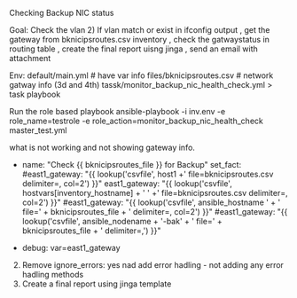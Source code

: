 
Checking Backup NIC status

Goal: Check the vlan 2) If vlan match or exist in ifconfig output , get the gateway from bknicipsroutes.csv inventory , check the gatwaystatus in routing table , create the final report uisng jinga , send an email with attachment

Env: default/main.yml # have var info
  files/bknicipsroutes.csv # network gatway info (3d and 4th)
  tassk/monitor_backup_nic_health_check.yml > task playbook

Run the role based playbook
ansible-playbook -i inv.env -e role_name=testrole -e role_action=monitor_backup_nic_health_check master_test.yml

what is not working and not showing gateway info.
- name: "Check {{ bknicipsroutes_file }} for Backup"
  set_fact:
    #east1_gateway: "{{ lookup('csvfile', host1 +' file=bknicipsroutes.csv delimiter=, col=2') }}"
    east1_gateway: "{{ lookup('csvfile', hostvars[inventory_hostname] + ' ' +' file=bknicipsroutes.csv delimiter=, col=2') }}"
    #east1_gateway: "{{ lookup('csvfile', ansible_hostname ' + ' file=' + bknicipsroutes_file + ' delimiter=, col=2') }}"
    #east1_gateway: "{{ lookup('csvfile', ansible_nodename + '-bak' + ' file=' + bknicipsroutes_file + ' delimiter=,') }}"

- debug: var=east1_gateway

2) Remove ignore_errors: yes nad add error hadling - not adding any error hadling methods 
3) Create a final report using jinga template




